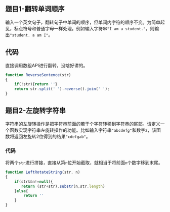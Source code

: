 <!--
 * @Descripttion: 
 * @version: 1.0.0
 * @Author: jimmiezhou
 * @Date: 2020-01-16 22:42:04
 * @LastEditors  : jimmiezhou
 * @LastEditTime : 2020-01-16 22:44:51
 -->
## 题目1-翻转单词顺序

输入一个英文句子，翻转句子中单词的顺序，但单词内字符的顺序不变。为简单起见，标点符号和普通字母一样处理。例如输入字符串```"I am a student."```，则输出```"student. a am I"```。

## 代码

直接调用数组API进行翻转，没啥好讲的。

```js
function ReverseSentence(str)
{
    if(!str){return ''}
    return str.split(' ').reverse().join(' ');
}
```

## 题目2-左旋转字符串

字符串的左旋转操作是把字符串前面的若干个字符转移到字符串的尾部。请定义一个函数实现字符串左旋转操作的功能。比如输入字符串```"abcdefg"```和数字```2```，该函数将返回左旋转2位得到的结果```"cdefgab"```。

### 代码

将两个```str```进行拼接，直接从第```n```位开始截取，就相当于将前面```n```个数字移到末尾。

```js
function LeftRotateString(str, n)
{
    if(str&&n!=null){
       return (str+str).substr(n,str.length)
    }else{
        return ''
    }
}
```